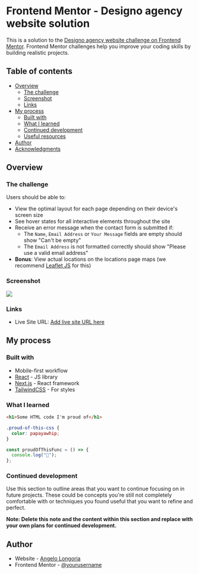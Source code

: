 # Frontend Mentor - Designo agency website solution

This is a solution to the [Designo agency website challenge on Frontend Mentor](https://www.frontendmentor.io/challenges/designo-multipage-website-G48K6rfUT). Frontend Mentor challenges help you improve your coding skills by building realistic projects.

## Table of contents

- [Overview](#overview)
  - [The challenge](#the-challenge)
  - [Screenshot](#screenshot)
  - [Links](#links)
- [My process](#my-process)
  - [Built with](#built-with)
  - [What I learned](#what-i-learned)
  - [Continued development](#continued-development)
  - [Useful resources](#useful-resources)
- [Author](#author)
- [Acknowledgments](#acknowledgments)

## Overview

### The challenge

Users should be able to:

- View the optimal layout for each page depending on their device's screen size
- See hover states for all interactive elements throughout the site
- Receive an error message when the contact form is submitted if:
  - The `Name`, `Email Address` or `Your Message` fields are empty should show "Can't be empty"
  - The `Email Address` is not formatted correctly should show "Please use a valid email address"
- **Bonus**: View actual locations on the locations page maps (we recommend [Leaflet JS](https://leafletjs.com/) for this)

### Screenshot

![](./screenshot.jpg)

### Links

- Live Site URL: [Add live site URL here](https://designo-multipage-frontend-mentor.vercel.app/)

## My process

### Built with

- Mobile-first workflow
- [React](https://reactjs.org/) - JS library
- [Next.js](https://nextjs.org/) - React framework
- [TailwindCSS](https://tailwindcss.com/docs/) - For styles

### What I learned

```html
<h1>Some HTML code I'm proud of</h1>
```

```css
.proud-of-this-css {
  color: papayawhip;
}
```

```js
const proudOfThisFunc = () => {
  console.log("🎉");
};
```

### Continued development

Use this section to outline areas that you want to continue focusing on in future projects. These could be concepts you're still not completely comfortable with or techniques you found useful that you want to refine and perfect.

**Note: Delete this note and the content within this section and replace with your own plans for continued development.**

## Author

- Website - [Angelo Longoria](https://www.angelolongoria.dev)
- Frontend Mentor - [@yourusername](https://www.frontendmentor.io/profile/arlongoria93)
